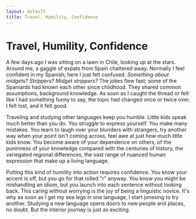 ```yaml
---
layout: default
title: Travel, Humility, Confidence
---
```

Travel, Humility, Confidence
================================

A few days ago I was sitting on a lawn in Chile, looking up at the stars. Around me, a gaggle of expats from Spain chattered away. Normally I feel confident in my Spanish; here I just felt confused. _Something about midgets? Strippers? Midget strippers?_ The jokes flew fast; some of the Spaniards had known each other since childhood. They shared common assumptions, background knowledge. As soon as I caught the thread or felt like I had something funny to say, the topic had changed once or twice over. I felt lost, and it felt good. 

Traveling and studying other languages keep you humble. Little kids speak much better than you do. You struggle to express yourself. You make many mistakes. You learn to laugh over your blunders with strangers, try another way when your point isn't coming across, feel awe at just how much little kids know. You become aware of your dependence on others, of the puninness of your knowledge compared with the centuries of history, the variegated regional differences, the vast range of nuanced human expression that make up a living language. 

Putting this kind of humility into action requires confidence. You know your accent is off, but you go for that rolled "r" anyway. You know you might be mishandling an idiom, but you launch into each sentence without looking back. This caring without worrying is the joy of being a linguistic novice. It's why as soon as I get my sea legs in one language, I start jonesing to try another. Studying a new language opens doors to new people and places, no doubt. But the interior journey is just as exciting.